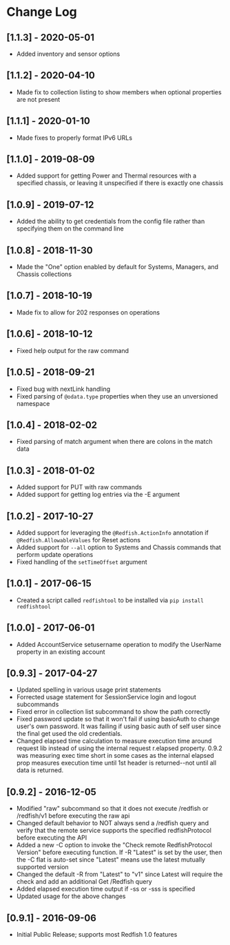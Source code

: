 # Change Log

## [1.1.3] - 2020-05-01
- Added inventory and sensor options

## [1.1.2] - 2020-04-10
- Made fix to collection listing to show members when optional properties are not present

## [1.1.1] - 2020-01-10
- Made fixes to properly format IPv6 URLs

## [1.1.0] - 2019-08-09
- Added support for getting Power and Thermal resources with a specified chassis, or leaving it unspecified if there is exactly one chassis

## [1.0.9] - 2019-07-12
- Added the ability to get credentials from the config file rather than specifying them on the command line

## [1.0.8] - 2018-11-30
- Made the "One" option enabled by default for Systems, Managers, and Chassis collections

## [1.0.7] - 2018-10-19
- Made fix to allow for 202 responses on operations

## [1.0.6] - 2018-10-12
- Fixed help output for the raw command

## [1.0.5] - 2018-09-21
- Fixed bug with nextLink handling
- Fixed parsing of `@odata.type` properties when they use an unversioned namespace

## [1.0.4] - 2018-02-02
- Fixed parsing of match argument when there are colons in the match data

## [1.0.3] - 2018-01-02
- Added support for PUT with raw commands
- Added support for getting log entries via the -E argument

## [1.0.2] - 2017-10-27
- Added support for leveraging the `@Redfish.ActionInfo` annotation if `@Redfish.AllowableValues` for Reset actions
- Added support for `--all` option to Systems and Chassis commands that perform update operations
- Fixed handling of the `setTimeOffset` argument

## [1.0.1] - 2017-06-15
- Created a script called `redfishtool` to be installed via `pip install redfishtool`

## [1.0.0] - 2017-06-01
- Added AccountService setusername operation to modify the UserName property in an existing account

## [0.9.3] - 2017-04-27
- Updated spelling in various usage print statements
- Forrected usage statement for SessionService login and logout subcommands
- Fixed error in collection list subcommand to show the path correctly
- Fixed password update so that it won't fail if using basicAuth to change user's own password.  It was failing if using basic auth of self user since the final get used the old credentials.
- Changed elapsed time calculation to measure execution time around request lib instead of using the internal request r.elapsed property.   0.9.2 was measuring exec time short in some cases as the internal elapsed prop measures execution time until 1st header is returned--not until all data is returned.

## [0.9.2] - 2016-12-05
- Modified "raw" subcommand so that it does not execute /redfish or /redfish/v1 before executing the raw api
- Changed default behavior to NOT always send a /redfish query and verify that the remote service supports the specified redfishProtocol before executing the API
- Added a new -C option to invoke the "Check remote RedfishProtocol Version" before executing function.  If -R "Latest" is set by the user, then the -C flat is auto-set since "Latest" means use the latest mutually supported version
- Changed the default -R <redfishVersion> from "Latest" to "v1" since Latest will require the check and add an additional Get /Redfish query
- Added elapsed execution time output if -ss or -sss is specified
- Updated usage for the above changes

## [0.9.1] - 2016-09-06
- Initial Public Release; supports most Redfish 1.0 features
